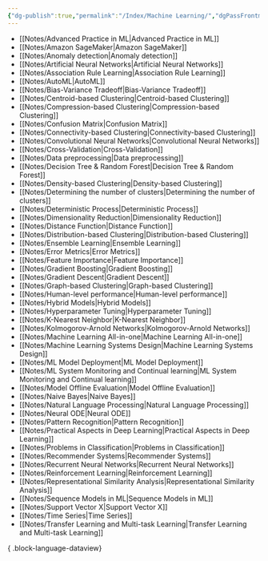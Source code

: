 ```yaml
---
{"dg-publish":true,"permalink":"/Index/Machine Learning/","dgPassFrontmatter":true,"noteIcon":""}
---
```


- [[Notes/Advanced Practice in ML\|Advanced Practice in ML]]
- [[Notes/Amazon SageMaker\|Amazon SageMaker]]
- [[Notes/Anomaly detection\|Anomaly detection]]
- [[Notes/Artificial Neural Networks\|Artificial Neural Networks]]
- [[Notes/Association Rule Learning\|Association Rule Learning]]
- [[Notes/AutoML\|AutoML]]
- [[Notes/Bias-Variance Tradeoff\|Bias-Variance Tradeoff]]
- [[Notes/Centroid-based Clustering\|Centroid-based Clustering]]
- [[Notes/Compression-based Clustering\|Compression-based Clustering]]
- [[Notes/Confusion Matrix\|Confusion Matrix]]
- [[Notes/Connectivity-based Clustering\|Connectivity-based Clustering]]
- [[Notes/Convolutional Neural Networks\|Convolutional Neural Networks]]
- [[Notes/Cross-Validation\|Cross-Validation]]
- [[Notes/Data preprocessing\|Data preprocessing]]
- [[Notes/Decision Tree & Random Forest\|Decision Tree & Random Forest]]
- [[Notes/Density-based Clustering\|Density-based Clustering]]
- [[Notes/Determining the number of clusters\|Determining the number of clusters]]
- [[Notes/Deterministic Process\|Deterministic Process]]
- [[Notes/Dimensionality Reduction\|Dimensionality Reduction]]
- [[Notes/Distance Function\|Distance Function]]
- [[Notes/Distribution-based Clustering\|Distribution-based Clustering]]
- [[Notes/Ensemble Learning\|Ensemble Learning]]
- [[Notes/Error Metrics\|Error Metrics]]
- [[Notes/Feature Importance\|Feature Importance]]
- [[Notes/Gradient Boosting\|Gradient Boosting]]
- [[Notes/Gradient Descent\|Gradient Descent]]
- [[Notes/Graph-based Clustering\|Graph-based Clustering]]
- [[Notes/Human-level performance\|Human-level performance]]
- [[Notes/Hybrid Models\|Hybrid Models]]
- [[Notes/Hyperparameter Tuning\|Hyperparameter Tuning]]
- [[Notes/K-Nearest Neighbor\|K-Nearest Neighbor]]
- [[Notes/Kolmogorov-Arnold Networks\|Kolmogorov-Arnold Networks]]
- [[Notes/Machine Learning All-in-one\|Machine Learning All-in-one]]
- [[Notes/Machine Learning Systems Design\|Machine Learning Systems Design]]
- [[Notes/ML Model Deployment\|ML Model Deployment]]
- [[Notes/ML System Monitoring and Continual learning\|ML System Monitoring and Continual learning]]
- [[Notes/Model Offline Evaluation\|Model Offline Evaluation]]
- [[Notes/Naive Bayes\|Naive Bayes]]
- [[Notes/Natural Language Processing\|Natural Language Processing]]
- [[Notes/Neural ODE\|Neural ODE]]
- [[Notes/Pattern Recognition\|Pattern Recognition]]
- [[Notes/Practical Aspects in Deep Learning\|Practical Aspects in Deep Learning]]
- [[Notes/Problems in Classification\|Problems in Classification]]
- [[Notes/Recommender Systems\|Recommender Systems]]
- [[Notes/Recurrent Neural Networks\|Recurrent Neural Networks]]
- [[Notes/Reinforcement Learning\|Reinforcement Learning]]
- [[Notes/Representational Similarity Analysis\|Representational Similarity Analysis]]
- [[Notes/Sequence Models in ML\|Sequence Models in ML]]
- [[Notes/Support Vector X\|Support Vector X]]
- [[Notes/Time Series\|Time Series]]
- [[Notes/Transfer Learning and Multi-task Learning\|Transfer Learning and Multi-task Learning]]

{ .block-language-dataview}